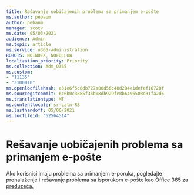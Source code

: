 ```yaml
---
title: Rešavanje uobičajenih problema sa primanjem e-pošte
ms.author: pebaum
author: pebaum
manager: scotv
ms.date: 05/03/2021
audience: Admin
ms.topic: article
ms.service: o365-administration
ROBOTS: NOINDEX, NOFOLLOW
localization_priority: Priority
ms.collection: Adm_O365
ms.custom:
- "11135"
- "3100010"
ms.openlocfilehash: e31e6f5c6db727a00d56c48d284e1defef10728f
ms.sourcegitcommit: 6c6b0c3885f33b08db929fe0b6496508d31fa2d6
ms.translationtype: MT
ms.contentlocale: sr-Latn-RS
ms.lasthandoff: 05/06/2021
ms.locfileid: "52564514"
---
```

# <a name="troubleshooting-common-email-receiving-issues"></a>Rešavanje uobičajenih problema sa primanjem e-pošte

Ako korisnici imaju problema sa primanjem e-poruka, pogledajte pronalaženje i rešavanje problema sa isporukom e-pošte kao Office 365 za [preduzeća.](https://docs.microsoft.com/exchange/troubleshoot/email-delivery/email-delivery-issues)